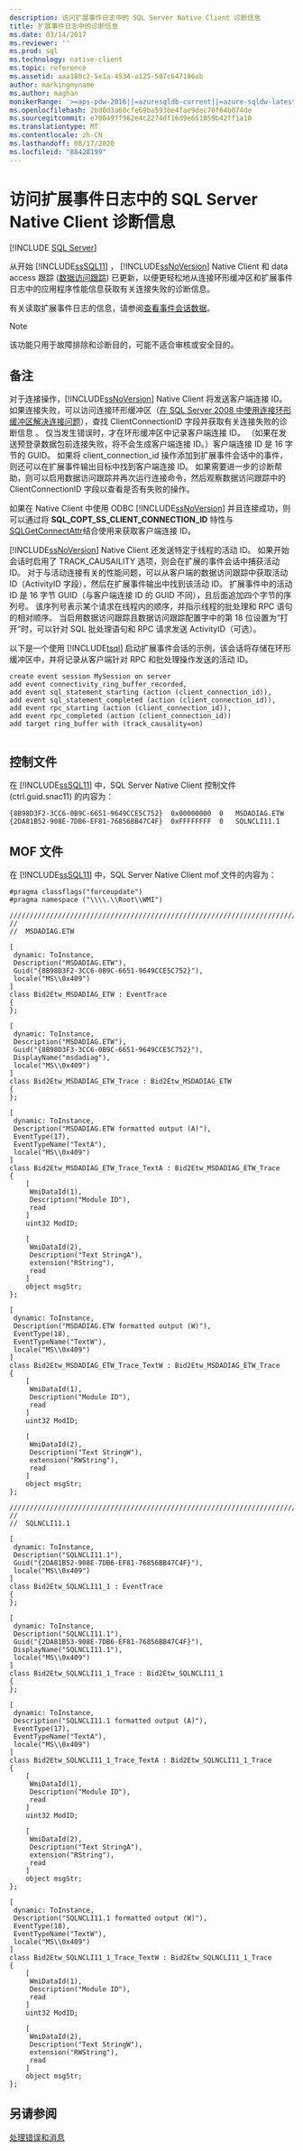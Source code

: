 ```yaml
---
description: 访问扩展事件日志中的 SQL Server Native Client 诊断信息
title: 扩展事件日志中的诊断信息
ms.date: 03/14/2017
ms.reviewer: ''
ms.prod: sql
ms.technology: native-client
ms.topic: reference
ms.assetid: aaa180c2-5e1a-4534-a125-507c647186ab
author: markingmyname
ms.author: maghan
monikerRange: '>=aps-pdw-2016||=azuresqldb-current||=azure-sqldw-latest||>=sql-server-2016||=sqlallproducts-allversions||>=sql-server-linux-2017||=azuresqldb-mi-current'
ms.openlocfilehash: 2bd0d3a60cfe69ba593be4fae9dec70f64b074de
ms.sourcegitcommit: e700497f962e4c2274df16d9e651059b42ff1a10
ms.translationtype: MT
ms.contentlocale: zh-CN
ms.lasthandoff: 08/17/2020
ms.locfileid: "88428199"
---
```

# <a name="accessing-sql-server-native-client-diagnostic-information-in-the-extended-events-log"></a>访问扩展事件日志中的 SQL Server Native Client 诊断信息
[!INCLUDE [SQL Server](../../../includes/applies-to-version/sql-asdb-asdbmi-asa-pdw.md)]

  从开始 [!INCLUDE[ssSQL11](../../../includes/sssql11-md.md)] ， [!INCLUDE[ssNoVersion](../../../includes/ssnoversion-md.md)] Native Client 和 data access 跟踪 ([数据访问跟踪](https://go.microsoft.com/fwlink/?LinkId=125805)) 已更新，以便更轻松地从连接环形缓冲区和扩展事件日志中的应用程序性能信息获取有关连接失败的诊断信息。  
  
 有关读取扩展事件日志的信息，请参阅[查看事件会话数据](https://msdn.microsoft.com/library/ac742a01-2a95-42c7-b65e-ad565020dc49)。  
  
> [!NOTE]  
>  该功能只用于故障排除和诊断目的，可能不适合审核或安全目的。  
  
## <a name="remarks"></a>备注  
 对于连接操作，[!INCLUDE[ssNoVersion](../../../includes/ssnoversion-md.md)] Native Client 将发送客户端连接 ID。 如果连接失败，可以访问连接环形缓冲区（[在 SQL Server 2008 中使用连接环形缓冲区解决连接问题](https://go.microsoft.com/fwlink/?LinkId=207752)），查找 ClientConnectionID 字段并获取有关连接失败的诊断信息  。 仅当发生错误时，才在环形缓冲区中记录客户端连接 ID。 （如果在发送预登录数据包前连接失败，将不会生成客户端连接 ID。）客户端连接 ID 是 16 字节的 GUID。 如果将 client_connection_id 操作添加到扩展事件会话中的事件，则还可以在扩展事件输出目标中找到客户端连接 ID。 如果需要进一步的诊断帮助，则可以启用数据访问跟踪并再次运行连接命令，然后观察数据访问跟踪中的 ClientConnectionID 字段以查看是否有失败的操作。  
  
 如果在 Native Client 中使用 ODBC [!INCLUDE[ssNoVersion](../../../includes/ssnoversion-md.md)] 并且连接成功，则可以通过将 **SQL_COPT_SS_CLIENT_CONNECTION_ID** 特性与 [SQLGetConnectAttr](../../../relational-databases/native-client-odbc-api/sqlgetconnectattr.md)结合使用来获取客户端连接 ID。  
  
 [!INCLUDE[ssNoVersion](../../../includes/ssnoversion-md.md)] Native Client 还发送特定于线程的活动 ID。 如果开始会话时启用了 TRACK_CAUSAILITY 选项，则会在扩展的事件会话中捕获活动 ID。 对于与活动连接有关的性能问题，可以从客户端的数据访问跟踪中获取活动 ID（ActivityID 字段），然后在扩展事件输出中找到该活动 ID。 扩展事件中的活动 ID 是 16 字节 GUID（与客户端连接 ID 的 GUID 不同），且后面追加四个字节的序列号。 该序列号表示某个请求在线程内的顺序，并指示线程的批处理和 RPC 语句的相对顺序。 当启用数据访问跟踪且数据访问跟踪配置字中的第 18 位设置为“打开”时，可以针对 SQL 批处理语句和 RPC 请求发送 ActivityID（可选）。  
  
 以下是一个使用 [!INCLUDE[tsql](../../../includes/tsql-md.md)] 启动扩展事件会话的示例，该会话将存储在环形缓冲区中，并将记录从客户端针对 RPC 和批处理操作发送的活动 ID。  
  
```  
create event session MySession on server   
add event connectivity_ring_buffer_recorded,   
add event sql_statement_starting (action (client_connection_id)),   
add event sql_statement_completed (action (client_connection_id)),   
add event rpc_starting (action (client_connection_id)),   
add event rpc_completed (action (client_connection_id))  
add target ring_buffer with (track_causality=on)  
  
```  
  
## <a name="control-file"></a>控制文件  
 在 [!INCLUDE[ssSQL11](../../../includes/sssql11-md.md)] 中，SQL Server Native Client 控制文件 (ctrl.guid.snac11) 的内容为：  
  
```  
{8B98D3F2-3CC6-0B9C-6651-9649CCE5C752}  0x00000000  0   MSDADIAG.ETW  
{2DA81B52-908E-7DB6-EF81-76856BB47C4F}  0xFFFFFFFF  0   SQLNCLI11.1  
```  
  
## <a name="mof-file"></a>MOF 文件  
 在 [!INCLUDE[ssSQL11](../../../includes/sssql11-md.md)] 中，SQL Server Native Client mof 文件的内容为：  
  
```  
#pragma classflags("forceupdate")  
#pragma namespace ("\\\\.\\Root\\WMI")  
  
/////////////////////////////////////////////////////////////////////////////  
//  
//  MSDADIAG.ETW  
  
[  
 dynamic: ToInstance,  
 Description("MSDADIAG.ETW"),  
 Guid("{8B98D3F2-3CC6-0B9C-6651-9649CCE5C752}"),  
 locale("MS\\0x409")  
]  
class Bid2Etw_MSDADIAG_ETW : EventTrace  
{  
};  
  
[  
 dynamic: ToInstance,  
 Description("MSDADIAG.ETW"),  
 Guid("{8B98D3F3-3CC6-0B9C-6651-9649CCE5C752}"),  
 DisplayName("msdadiag"),  
 locale("MS\\0x409")  
]  
class Bid2Etw_MSDADIAG_ETW_Trace : Bid2Etw_MSDADIAG_ETW  
{  
};  
  
[  
 dynamic: ToInstance,  
 Description("MSDADIAG.ETW formatted output (A)"),  
 EventType(17),  
 EventTypeName("TextA"),  
 locale("MS\\0x409")  
]  
class Bid2Etw_MSDADIAG_ETW_Trace_TextA : Bid2Etw_MSDADIAG_ETW_Trace  
{  
    [  
     WmiDataId(1),  
     Description("Module ID"),  
     read  
    ]  
    uint32 ModID;  
  
    [  
     WmiDataId(2),  
     Description("Text StringA"),  
     extension("RString"),  
     read  
    ]  
    object msgStr;  
};  
  
[  
 dynamic: ToInstance,  
 Description("MSDADIAG.ETW formatted output (W)"),  
 EventType(18),  
 EventTypeName("TextW"),  
 locale("MS\\0x409")  
]  
class Bid2Etw_MSDADIAG_ETW_Trace_TextW : Bid2Etw_MSDADIAG_ETW_Trace  
{  
    [  
     WmiDataId(1),  
     Description("Module ID"),  
     read  
    ]  
    uint32 ModID;  
  
    [  
     WmiDataId(2),  
     Description("Text StringW"),  
     extension("RWString"),  
     read  
    ]  
    object msgStr;  
};  
  
/////////////////////////////////////////////////////////////////////////////  
//  
//  SQLNCLI11.1  
  
[  
 dynamic: ToInstance,  
 Description("SQLNCLI11.1"),  
 Guid("{2DA81B52-908E-7DB6-EF81-76856BB47C4F}"),  
 locale("MS\\0x409")  
]  
class Bid2Etw_SQLNCLI11_1 : EventTrace  
{  
};  
  
[  
 dynamic: ToInstance,  
 Description("SQLNCLI11.1"),  
 Guid("{2DA81B53-908E-7DB6-EF81-76856BB47C4F}"),  
 DisplayName("SQLNCLI11.1"),  
 locale("MS\\0x409")  
]  
class Bid2Etw_SQLNCLI11_1_Trace : Bid2Etw_SQLNCLI11_1  
{  
};  
  
[  
 dynamic: ToInstance,  
 Description("SQLNCLI11.1 formatted output (A)"),  
 EventType(17),  
 EventTypeName("TextA"),  
 locale("MS\\0x409")  
]  
class Bid2Etw_SQLNCLI11_1_Trace_TextA : Bid2Etw_SQLNCLI11_1_Trace  
{  
    [  
     WmiDataId(1),  
     Description("Module ID"),  
     read  
    ]  
    uint32 ModID;  
  
    [  
     WmiDataId(2),  
     Description("Text StringA"),  
     extension("RString"),  
     read  
    ]  
    object msgStr;  
};  
  
[  
 dynamic: ToInstance,  
 Description("SQLNCLI11.1 formatted output (W)"),  
 EventType(18),  
 EventTypeName("TextW"),  
 locale("MS\\0x409")  
]  
class Bid2Etw_SQLNCLI11_1_Trace_TextW : Bid2Etw_SQLNCLI11_1_Trace  
{  
    [  
     WmiDataId(1),  
     Description("Module ID"),  
     read  
    ]  
    uint32 ModID;  
  
    [  
     WmiDataId(2),  
     Description("Text StringW"),  
     extension("RWString"),  
     read  
    ]  
    object msgStr;  
};  
```  
  
## <a name="see-also"></a>另请参阅  
 [处理错误和消息](../../../relational-databases/native-client-odbc-error-messages/handling-errors-and-messages.md)  
  
  
